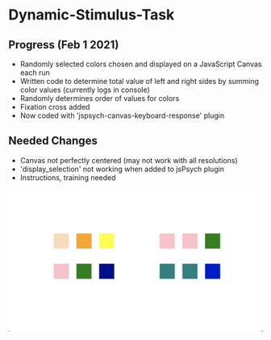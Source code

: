 # Dynamic-Stimulus-Task

## Progress (Feb 1 2021)

* Randomly selected colors chosen and displayed on a JavaScript Canvas each run
* Written code to determine total value of left and right sides by summing color values (currently logs in console)
* Randomly determines order of values for colors
* Fixation cross added
* Now coded with 'jspsych-canvas-keyboard-response' plugin



## Needed Changes

* Canvas not perfectly centered (may not work with all resolutions)
* 'display_selection' not working when added to jsPsych plugin
* Instructions, training needed


![Progress Update](/img/image.png)
